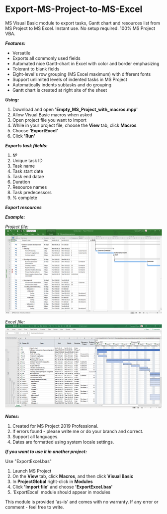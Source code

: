 # Export-MS-Project-to-MS-Excel
MS Visual Basic module to export tasks, Gantt chart and resources list from MS Project to MS Excel.
Instant use. No setup required. 100% MS Project VBA.

**_Features:_**
  - Versatile
  - Exports all commonly used fields
  - Automated nice Gantt-chart in Excel with color and border emphasizing
  - Tolerant to blank fields
  - Eight-level's row grouping (MS Excel maximum) with different fonts
  - Support unlimited levels of indented tasks in MS Project
  - Automatically indents subtasks and do grouping
  - Gantt chart is created at right site of the sheet

**_Using:_**
  1. Download and open __'Empty_MS_Project_with_macros.mpp'__
  2. Allow Visual Basic macros when asked
  3. Open project file you want to import
  4. While in your project file, choose the __View__ tab, click __Macros__
  4. Choose __'ExportExcel'__
  5. Click __'Run'__


**_Exports task filelds:_**
  1. №
  2. Unique task ID
  3. Task name
  4. Task start date
  5. Task end datae
  6. Duration
  7. Resource names
  8. Task predecessors
  9. % complete

**_Export resources_**

**_Example:_**

  _Project file:_
    ![Project screenshot](https://raw.githubusercontent.com/PopovGP/Export-MS-Project-to-MS-Excel/master/Samples_and_Images/Initial_project_example.png)
     
  _Excel file:_
    ![Excel screenshot](https://raw.githubusercontent.com/PopovGP/Export-MS-Project-to-MS-Excel/master/Samples_and_Images/Result_excel_example.png)

**_Notes:_**
  1. Created for MS Project 2019 Professional.
  2. If errors found - please write me or do your branch and correct.
  3. Support all languages.
  4. Dates are formatted using system locale settings.


**_If you want to use it in another project:_**

Use "ExportExcel.bas"
  1. Launch MS Project
  2. On the __View__ tab, click __Macros__, and then click __Visual Basic__
  3. In __ProjectGlobal__ right-click in __Modules__
  4. Click __'Import file'__ and choose __'ExportExcel.bas'__
  5. 'ExportExcel' module should appear in modules


This module is provided 'as-is' and comes with no warranty.
If any error or comment - feel free to write.
